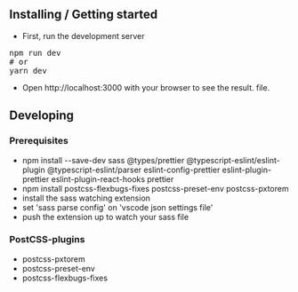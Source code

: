 ## Installing / Getting started

* First, run the development server
<pre>npm run dev
# or
yarn dev</pre>
* Open http://localhost:3000 with your browser to see the result. file.

## Developing

### Prerequisites

* npm install --save-dev sass @types/prettier @typescript-eslint/eslint-plugin @typescript-eslint/parser eslint-config-prettier eslint-plugin-prettier eslint-plugin-react-hooks prettier
* npm install postcss-flexbugs-fixes postcss-preset-env postcss-pxtorem
* install the sass watching extension
* set 'sass parse config' on 'vscode json settings file'
* push the extension up to watch your sass file

### PostCSS-plugins

* postcss-pxtorem
* postcss-preset-env
* postcss-flexbugs-fixes


